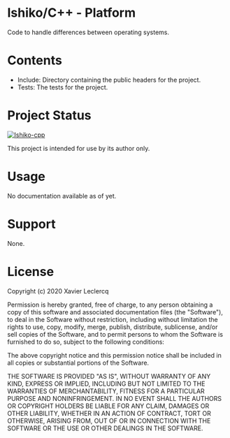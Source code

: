 # Ishiko/C++ - Platform

Code to handle differences between operating systems.

# Contents

- Include: Directory containing the public headers for the project.
- Tests: The tests for the project.

# Project Status

[![Ishiko-cpp](https://circleci.com/gh/Ishiko-cpp/Platform.svg?style=shield)](https://circleci.com/gh/Ishiko-cpp/Platform)

This project is intended for use by its author only.

# Usage

No documentation available as of yet.

# Support

None.

# License

Copyright (c) 2020 Xavier Leclercq

Permission is hereby granted, free of charge, to any person obtaining a
copy of this software and associated documentation files (the "Software"),
to deal in the Software without restriction, including without limitation
the rights to use, copy, modify, merge, publish, distribute, sublicense,
and/or sell copies of the Software, and to permit persons to whom the
Software is furnished to do so, subject to the following conditions:

The above copyright notice and this permission notice shall be included in
all copies or substantial portions of the Software.

THE SOFTWARE IS PROVIDED "AS IS", WITHOUT WARRANTY OF ANY KIND, EXPRESS OR
IMPLIED, INCLUDING BUT NOT LIMITED TO THE WARRANTIES OF MERCHANTABILITY,
FITNESS FOR A PARTICULAR PURPOSE AND NONINFRINGEMENT. IN NO EVENT SHALL
THE AUTHORS OR COPYRIGHT HOLDERS BE LIABLE FOR ANY CLAIM, DAMAGES OR OTHER
LIABILITY, WHETHER IN AN ACTION OF CONTRACT, TORT OR OTHERWISE, ARISING
FROM, OUT OF OR IN CONNECTION WITH THE SOFTWARE OR THE USE OR OTHER DEALINGS
IN THE SOFTWARE.
